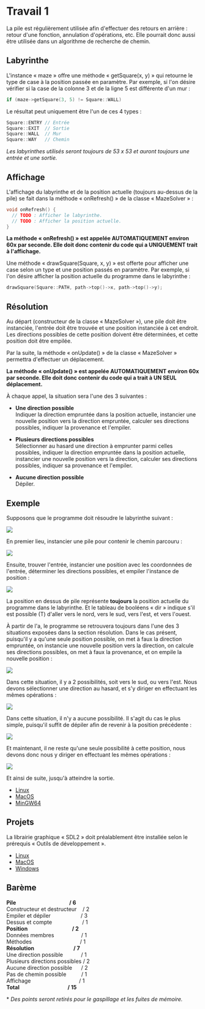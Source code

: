 # Travail 1 #

La pile est régulièrement utilisée afin d'effectuer des retours en arrière : retour d'une fonction, annulation d'opérations, etc. Elle pourrait donc aussi être utilisée dans un algorithme de recherche de chemin.

## Labyrinthe ##

L'instance « maze » offre une méthode « getSquare(x, y) » qui retourne le type de case à la position passée en paramètre. Par exemple, si l'on désire vérifier si la case de la colonne 3 et de la ligne 5 est différente d'un mur :

```cpp
if (maze->getSquare(3, 5) != Square::WALL)
```

Le résultat peut uniquement être l'un de ces 4 types :

```cpp
Square::ENTRY // Entrée
Square::EXIT  // Sortie
Square::WALL  // Mur
Square::WAY   // Chemin
```

*Les labyrinthes utilisés seront toujours de 53 x 53 et auront toujours une entrée et une sortie.*

## Affichage ##
L'affichage du labyrinthe et de la position actuelle (toujours au-dessus de la pile) se fait dans la méthode « onRefresh() » de la classe « MazeSolver » :

```cpp
void onRefresh() {
  // TODO : Afficher le labyrinthe.
  // TODO : Afficher la position actuelle.
}
```

**La méthode « onRefresh() » est appelée AUTOMATIQUEMENT environ 60x par seconde. Elle doit donc contenir du code qui a UNIQUEMENT trait à l'affichage.**

Une méthode « drawSquare(Square, x, y) » est offerte pour afficher une case selon un type et une position passés en paramètre. Par exemple, si l'on désire afficher la position actuelle du programme dans le labyrinthe :

```cpp
drawSquare(Square::PATH, path->top()->x, path->top()->y);
```

## Résolution ##

Au départ (constructeur de la classe « MazeSolver »), une pile doit être instanciée, l'entrée doit être trouvée et une position instanciée à cet endroit. Les directions possibles de cette position doivent être déterminées, et cette position doit être empilée.

Par la suite, la méthode « onUpdate() » de la classe « MazeSolver » permettra d'effectuer un déplacement.

**La méthode « onUpdate() » est appelée AUTOMATIQUEMENT environ 60x par seconde. Elle doit donc contenir du code qui a trait à UN SEUL déplacement.**

À chaque appel, la situation sera l'une des 3 suivantes :

- **Une direction possible**<br>
Indiquer la direction empruntée dans la position actuelle, instancier une nouvelle position vers la direction empruntée, calculer ses directions possibles, indiquer la provenance et l'empiler.

- **Plusieurs directions possibles**<br>
Sélectionner au hasard une direction à emprunter parmi celles possibles, indiquer la direction empruntée dans la position actuelle, instancier une nouvelle position vers la direction, calculer ses directions possibles, indiquer sa provenance et l'empiler.

- **Aucune direction possible**<br>
Dépiler.

## Exemple ##

Supposons que le programme doit résoudre le labyrinthe suivant : 

![](Images/TP1/Maze01.png)

En premier lieu, instancier une pile pour contenir le chemin parcouru :

![](Images/TP1/Maze02.png)

Ensuite, trouver l'entrée, instancier une position avec les coordonnées de l'entrée, déterminer les directions possibles, et empiler l'instance de position :

![](Images/TP1/Maze03.png)

La position en dessus de pile représente **toujours** la position actuelle du programme dans le labyrinthe. Et le tableau de booléens « dir » indique s'il est possible (T) d'aller vers le nord, vers le sud, vers l'est, et vers l'ouest.

À partir de l'a, le programme se retrouvera toujours dans l'une des 3 situations exposées dans la section résolution. Dans le cas présent, puisqu'il y a qu'une seule position possible, on met à faux la direction empruntée, on instancie une nouvelle position vers la direction, on calcule ses directions possibles, on met à faux la provenance, et on empile la nouvelle position :

![](Images/TP1/Maze04.png)

Dans cette situation, il y a 2 possibilités, soit vers le sud, ou vers l'est. Nous devons sélectionner une direction au hasard, et s'y diriger en effectuant les mêmes opérations :

![](Images/TP1/Maze05.png)

Dans cette situation, il n'y a aucune possibilité. Il s'agit du cas le plus simple, puisqu'il suffit de dépiler afin de revenir à la position précédente :

![](Images/TP1/Maze06.png)

Et maintenant, il ne reste qu'une seule possibilité à cette position, nous devons donc nous y diriger en effectuant les mêmes opérations :

![](Images/TP1/Maze07.png)

Et ainsi de suite, jusqu'à atteindre la sortie.

- [Linux](Fichiers/420C35JOTP1LINUX)
- [MacOS](Fichiers/420C35JOTP1MACOS)
- [MinGW64](Fichiers/420C35JOTP1MINGW64.exe)

## Projets ##

La librairie graphique « SDL2 » doit préalablement être installée selon le prérequis « Outils de développement ».

- [Linux](Fichiers/420C35JOTP1LINUX.zip)
- [MacOS](Fichiers/420C35JOTP1MACOS.zip)
- [Windows](Fichiers/420C35JOTP1WINDOWS.zip)

## Barème ##

**Pile&nbsp;&nbsp;&nbsp;&nbsp;&nbsp;&nbsp;&nbsp;&nbsp;&nbsp;&nbsp;&nbsp;&nbsp;&nbsp;&nbsp;&nbsp;&nbsp;&nbsp;&nbsp;&nbsp;&nbsp;&nbsp;&nbsp;&nbsp;&nbsp;&nbsp;&nbsp;&nbsp;&nbsp;&nbsp;&nbsp;&nbsp;&nbsp;&nbsp;&nbsp;&nbsp;&nbsp;&nbsp;&nbsp;&nbsp;&nbsp;&nbsp;&nbsp;/ 6**<br>
Constructeur et destructeur&nbsp;&nbsp;&nbsp;&nbsp;/ 2<br>
Empiler et dépiler&nbsp;&nbsp;&nbsp;&nbsp;&nbsp;&nbsp;&nbsp;&nbsp;&nbsp;&nbsp;&nbsp;&nbsp;&nbsp;&nbsp;&nbsp;&nbsp;&nbsp;&nbsp;&nbsp;&nbsp;/ 3<br>
Dessus et compte&nbsp;&nbsp;&nbsp;&nbsp;&nbsp;&nbsp;&nbsp;&nbsp;&nbsp;&nbsp;&nbsp;&nbsp;&nbsp;&nbsp;&nbsp;&nbsp;&nbsp;&nbsp;&nbsp;&nbsp;/ 1<br>
**Position&nbsp;&nbsp;&nbsp;&nbsp;&nbsp;&nbsp;&nbsp;&nbsp;&nbsp;&nbsp;&nbsp;&nbsp;&nbsp;&nbsp;&nbsp;&nbsp;&nbsp;&nbsp;&nbsp;&nbsp;&nbsp;&nbsp;&nbsp;&nbsp;&nbsp;&nbsp;&nbsp;&nbsp;&nbsp;&nbsp;&nbsp;&nbsp;&nbsp;&nbsp;&nbsp;/ 2**<br>
Données membres&nbsp;&nbsp;&nbsp;&nbsp;&nbsp;&nbsp;&nbsp;&nbsp;&nbsp;&nbsp;&nbsp;&nbsp;&nbsp;&nbsp;&nbsp;&nbsp;&nbsp;&nbsp;/ 1<br>
Méthodes&nbsp;&nbsp;&nbsp;&nbsp;&nbsp;&nbsp;&nbsp;&nbsp;&nbsp;&nbsp;&nbsp;&nbsp;&nbsp;&nbsp;&nbsp;&nbsp;&nbsp;&nbsp;&nbsp;&nbsp;&nbsp;&nbsp;&nbsp;&nbsp;&nbsp;&nbsp;&nbsp;&nbsp;&nbsp;&nbsp;&nbsp;&nbsp;/ 1<br>
**Résolution&nbsp;&nbsp;&nbsp;&nbsp;&nbsp;&nbsp;&nbsp;&nbsp;&nbsp;&nbsp;&nbsp;&nbsp;&nbsp;&nbsp;&nbsp;&nbsp;&nbsp;&nbsp;&nbsp;&nbsp;&nbsp;&nbsp;&nbsp;&nbsp;&nbsp;&nbsp;&nbsp;&nbsp;&nbsp;&nbsp;&nbsp;/ 7**<br>
Une direction possible&nbsp;&nbsp;&nbsp;&nbsp;&nbsp;&nbsp;&nbsp;&nbsp;&nbsp;&nbsp;&nbsp;&nbsp;/ 1<br>
Plusieurs directions possibles&nbsp;/ 2<br>
Aucune direction possible&nbsp;&nbsp;&nbsp;&nbsp;&nbsp;&nbsp;/ 2<br>
Pas de chemin possible&nbsp;&nbsp;&nbsp;&nbsp;&nbsp;&nbsp;&nbsp;&nbsp;&nbsp;&nbsp;/ 1<br>
Affichage&nbsp;&nbsp;&nbsp;&nbsp;&nbsp;&nbsp;&nbsp;&nbsp;&nbsp;&nbsp;&nbsp;&nbsp;&nbsp;&nbsp;&nbsp;&nbsp;&nbsp;&nbsp;&nbsp;&nbsp;&nbsp;&nbsp;&nbsp;&nbsp;&nbsp;&nbsp;&nbsp;&nbsp;&nbsp;&nbsp;&nbsp;&nbsp;/ 1<br>
**Total&nbsp;&nbsp;&nbsp;&nbsp;&nbsp;&nbsp;&nbsp;&nbsp;&nbsp;&nbsp;&nbsp;&nbsp;&nbsp;&nbsp;&nbsp;&nbsp;&nbsp;&nbsp;&nbsp;&nbsp;&nbsp;&nbsp;&nbsp;&nbsp;&nbsp;&nbsp;&nbsp;&nbsp;&nbsp;&nbsp;&nbsp;&nbsp;&nbsp;&nbsp;&nbsp;&nbsp;&nbsp;&nbsp;/ 15**

\* *Des points seront retirés pour le gaspillage et les fuites de mémoire.*
